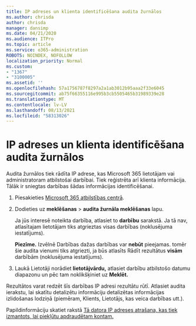 ```yaml
---
title: IP adreses un klienta identificēšana audita žurnālos
ms.author: chrisda
author: chrisda
manager: dansimp
ms.date: 04/21/2020
ms.audience: ITPro
ms.topic: article
ms.service: o365-administration
ROBOTS: NOINDEX, NOFOLLOW
localization_priority: Normal
ms.custom:
- "1367"
- "3100005"
ms.assetid: ''
ms.openlocfilehash: 57a1756787f8297a2a1ab3012b95aaa2f33e6045
ms.sourcegitcommit: ab75f66355116e995b3cb5505465b31989339e28
ms.translationtype: MT
ms.contentlocale: lv-LV
ms.lasthandoff: 08/13/2021
ms.locfileid: "58313026"
---
```

# <a name="identify-ip-address-and-client-in-audit-logs"></a>IP adreses un klienta identificēšana audita žurnālos

Audita žurnālos tiek rādīta IP adrese, kas Microsoft 365 lietotājam vai administratoram atbilstošai darbībai. Tiek reģistrēta arī klienta informācija. Tālāk ir sniegtas darbības šādas informācijas identificēšanai.

1. Piesakieties [Microsoft 365 atbilstības centrā](https://protection.office.com/).

2. Dodieties uz **meklēšanas**  >  **audita žurnāla meklēšanas** lapu.

   Ja jūs interesē noteikta darbība, atlasiet to **darbību** sarakstā. Ja tā nav, atlasītajam lietotājam tiks atgrieztas visas darbības (noklusējuma iestatījums).

   **Piezīme.** Izvēlnē Darbības dažas darbības var **nebūt** pieejamas. tomēr šie audita vienumi tiks atgriezti, ja būs atlasīts Rādīt rezultātus **visām** darbībām (noklusējuma iestatījums).

3. Laukā Lietotāji norādiet **lietotājvārdu,** atlasiet darbību atbilstošo datumu diapazonu un pēc tam noklikšķiniet uz **Meklēt.**

Rezultātos varat redzēt šīs darbības IP adresi rezultātu rūtī. Atlasiet audita ierakstu, lai  skatītu detalizētu informāciju detalizētas informācijas izlidošanas lodziņā (piemēram, Klients, Lietotājs, kas veica darbības utt.).

Papildinformāciju skatiet rakstā [Tā datora IP adreses atrašana, kas tiek izmantots, lai piekļūtu apdraudētam kontam.](https://docs.microsoft.com/microsoft-365/compliance/auditing-troubleshooting-scenarios#find-the-ip-address-of-the-computer-used-to-access-a-compromised-account)
